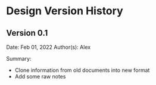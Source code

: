 # Design Version History

## Version 0.1

Date: Feb 01, 2022
Author(s): Alex

Summary:
- Clone information from old documents into new format
- Add some raw notes
